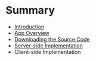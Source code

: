 # Summary

* [Introduction](README.md)
* [App Overview](app_overview.md)
* [Downloading the Source Code](downloading_the_source_code.md)
* [Server-side Implementation](server-side_implementation.md)
* Client-side Implementation

